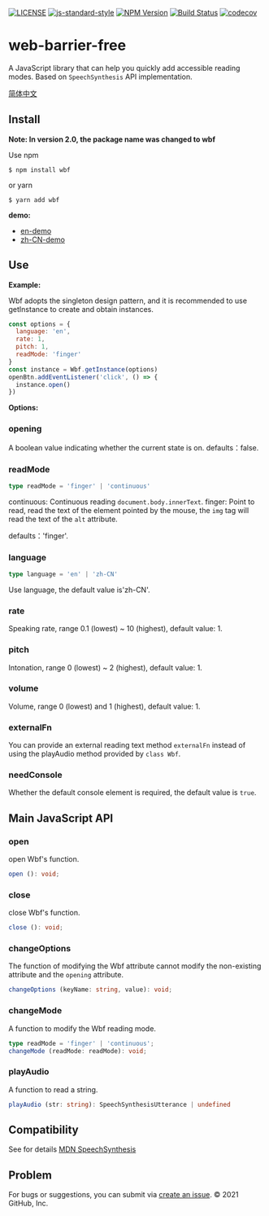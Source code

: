 [![LICENSE](https://img.shields.io/github/license/halodong/web-barrier-free?style=flat-square)](./LICENSE) [![js-standard-style](https://img.shields.io/badge/code%20style-standard-brightgreen.svg?style=flat-square)](https://github.com/karma-runner/karma-coverage) [![NPM Version](https://img.shields.io/npm/v/wbf.svg)][npm-url] [![Build Status](https://app.travis-ci.com/halodong/web-barrier-free.svg?branch=master)](https://www.travis-ci.com) [![codecov](https://codecov.io/gh/halodong/web-barrier-free/branch/master/graph/badge.svg?token=VUFO08431V)](https://codecov.io/gh/halodong/web-barrier-free)

[npm-url]: https://npmjs.org/package/web-barrier-free

# web-barrier-free

A JavaScript library that can help you quickly add accessible reading modes. Based on `SpeechSynthesis` API implementation.

[简体中文](./README-cn.md)

## Install

**Note: In version 2.0, the package name was changed to wbf**

Use npm

```
$ npm install wbf
```

or yarn

```
$ yarn add wbf
```

**demo:**

- [en-demo](https://codesandbox.io/s/pedantic-stitch-ru1no)
- [zh-CN-demo](https://halodong.github.io/)

## Use

**Example:**

Wbf adopts the singleton design pattern, and it is recommended to use getInstance to create and obtain instances.

```js
const options = {
  language: 'en',
  rate: 1,
  pitch: 1,
  readMode: 'finger'
}
const instance = Wbf.getInstance(options)
openBtn.addEventListener('click', () => {
  instance.open()
})
```

**Options:**

### opening

A boolean value indicating whether the current state is on. defaults：false.

### readMode

```ts
type readMode = 'finger' | 'continuous'
```

continuous: Continuous reading `document.body.innerText`. finger: Point to read, read the text of the element pointed by the mouse, the `img` tag will read the text of the `alt` attribute.

defaults：'finger'.

### language

```ts
type language = 'en' | 'zh-CN'
```

Use language, the default value is'zh-CN'.

### rate

Speaking rate, range 0.1 (lowest) ~ 10 (highest), default value: 1.

### pitch

Intonation, range 0 (lowest) ~ 2 (highest), default value: 1.

### volume

Volume, range 0 (lowest) and 1 (highest), default value: 1.

### externalFn

You can provide an external reading text method `externalFn` instead of using the playAudio method provided by `class Wbf`.

### needConsole

Whether the default console element is required, the default value is `true`.

## Main JavaScript API

### open

open Wbf's function.

```typescript
open (): void;
```

### close

close Wbf's function.

```typescript
close (): void;
```

### changeOptions

The function of modifying the Wbf attribute cannot modify the non-existing attribute and the `opening` attribute.

```typescript
changeOptions (keyName: string, value): void;
```

### changeMode

A function to modify the Wbf reading mode.

```typescript
type readMode = 'finger' | 'continuous';
changeMode (readMode: readMode): void;
```

### playAudio

A function to read a string.

```typescript
playAudio (str: string): SpeechSynthesisUtterance | undefined
```

## Compatibility

See for details [MDN SpeechSynthesis](https://developer.mozilla.org/en-US/docs/Web/API/SpeechSynthesis#browser_compatibility)

## Problem

For bugs or suggestions, you can submit via [create an issue](https://github.com/halodong/web-barrier-free/issues/new). © 2021 GitHub, Inc.

